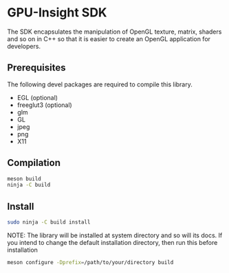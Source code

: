 # GPU-Insight SDK
The SDK encapsulates the manipulation of OpenGL texture, matrix, shaders and so on
in C++ so that it is easier to create an OpenGL application for developers.

## Prerequisites
The following devel packages are required to compile this library.
- EGL (optional)
- freeglut3 (optional)
- glm
- GL
- jpeg
- png
- X11

## Compilation
```bash
meson build
ninja -C build
```

## Install
```bash
sudo ninja -C build install
```

NOTE: The library will be installed at system directory and so will its docs. If you intend to change the
default installation directory, then run this before installation

```bash
meson configure -Dprefix=/path/to/your/directory build
```

